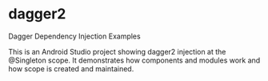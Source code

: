 # dagger2
Dagger Dependency Injection Examples

This is an Android Studio project showing dagger2 injection at the @Singleton scope. It demonstrates how components and modules work and how scope is created and maintained. 
